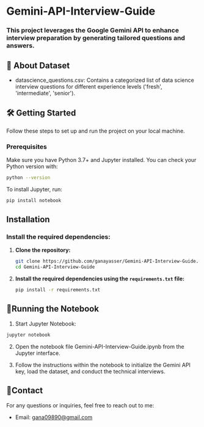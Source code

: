 # Gemini-API-Interview-Guide
### This project leverages the Google Gemini API to enhance interview preparation by generating tailored questions and answers.
## **📁 About Dataset**

- datascience_questions.csv: Contains a categorized list of data science interview questions for different experience levels ('fresh', 'intermediate', 'senior').

## **🛠️ Getting Started**

Follow these steps to set up and run the project on your local machine.

### **Prerequisites**

Make sure you have Python 3.7+ and Jupyter installed. You can check your Python version with:

```bash
python --version
```
To install Jupyter, run:
```bash
pip install notebook
```
## **Installation**
### Install the required dependencies:

1. **Clone the repository:**
    ```bash
    git clone https://github.com/ganayasser/Gemini-API-Interview-Guide.git
    cd Gemini-API-Interview-Guide
    ```

2. **Install the required dependencies using the `requirements.txt` file:**
    ```bash
    pip install -r requirements.txt
    ```
## 📝Running the Notebook
1. Start Jupyter Notebook:
   
```bash
jupyter notebook
```
2. Open the notebook file Gemini-API-Interview-Guide.ipynb from the Jupyter interface.

3. Follow the instructions within the notebook to initialize the Gemini API key, load the dataset, and conduct the technical interviews.

## **📧Contact**

For any questions or inquiries, feel free to reach out to me:

- Email: [gana09890@gmail.com](gana09890@gmail.com)

